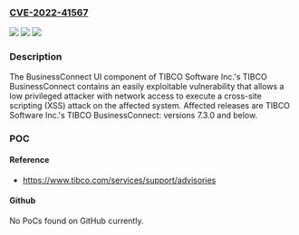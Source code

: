 ### [CVE-2022-41567](https://cve.mitre.org/cgi-bin/cvename.cgi?name=CVE-2022-41567)
![](https://img.shields.io/static/v1?label=Product&message=TIBCO%20BusinessConnect&color=blue)
![](https://img.shields.io/static/v1?label=Version&message=%3C%3D%207.3.0%20&color=brighgreen)
![](https://img.shields.io/static/v1?label=Vulnerability&message=Successful%20execution%20of%20this%20attack%20could%20result%20in%20the%20ability%20to%20perform%20actions%20within%20the%20context%20of%20another%20user%20including%20reading%2C%20updating%2C%20inserting%2C%20or%20deleting%20data%20accessible%20to%20TIBCO%20BusinessConnect.&color=brighgreen)

### Description

The BusinessConnect UI component of TIBCO Software Inc.'s TIBCO BusinessConnect contains an easily exploitable vulnerability that allows a low privileged attacker with network access to execute a cross-site scripting (XSS) attack on the affected system. Affected releases are TIBCO Software Inc.'s TIBCO BusinessConnect: versions 7.3.0 and below.

### POC

#### Reference
- https://www.tibco.com/services/support/advisories

#### Github
No PoCs found on GitHub currently.


